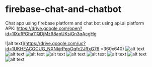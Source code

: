 # firebase-chat-and-chatbot
Chat app using firebase platform and chat bot using api.ai platform<br/>
APK: https://drive.google.com/open?id=1lXufPGha11QDjMz98apUKsiGn3qAcgHg

![alt text](https://drive.google.com/uc?id=1UKHEACGCUG_NXNkjrPeoOqfc2JffxG76 =360x640)
![alt text](https://drive.google.com/uc?id=1Nb9JFvG7z0KLpyjMmnU8fbTFIGiJFKzw)
![alt text](https://drive.google.com/uc?id=1Nb9JFvG7z0KLpyjMmnU8fbTFIGiJFKzw)
![alt text](https://drive.google.com/uc?id=1BhxP_BtqwuDDCvgmgre9Qkh-MKq6V7EG)
![alt text](https://drive.google.com/uc?id=1w5jSiPNj7mUVLkPMuR5wlB9kwDlXfnHq)
![alt text](https://drive.google.com/uc?id=1Jd_0DXvI8kSL8oj9vPQTMuBmRF6irGWd)
![alt text](https://drive.google.com/uc?id=1NBwytSL9v6Ics8zgcaL3RFV4X7n854cE)
![alt text](https://drive.google.com/uc?id=1MGaB5kotvgrSI-xEe5FMgqNcEITKismQ)
![alt text](https://drive.google.com/uc?id=1bGzpGdVQIMcPhfsqsjtPb7qNORzUi1zM)
![alt text](https://drive.google.com/uc?id=18TxNOE6F--YyFrYJQNViVQwvFoMAs3US)
